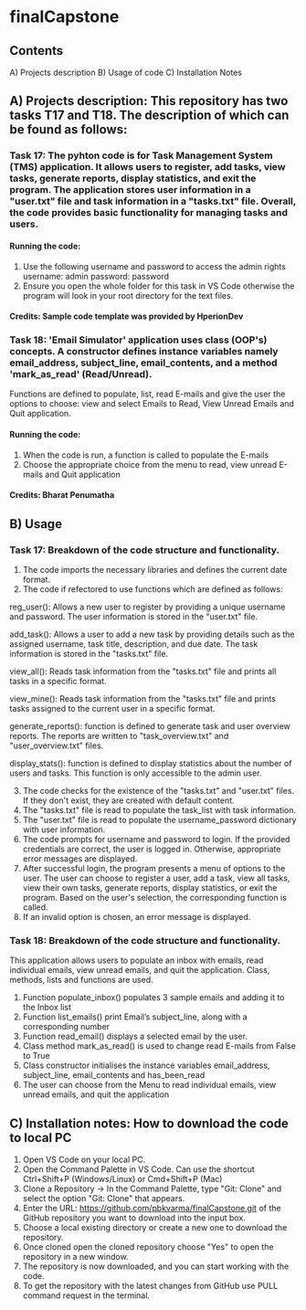 # finalCapstone
## Contents
A) Projects description
B) Usage of code
C) Installation Notes

## A) Projects description: This repository has two tasks T17 and T18. The description of which can be found as follows:

### Task 17: The pyhton code is for Task Management System (TMS) application. It allows users to register, add tasks, view tasks, generate reports, display statistics, and exit the program. The application stores user information in a "user.txt" file and task information in a "tasks.txt" file. Overall, the code provides basic functionality for managing tasks and users.
#### Running the code: 
1. Use the following username and password to access the admin rights 
  username: admin
  password: password
2. Ensure you open the whole folder for this task in VS Code otherwise the program will look in your root directory for the text files.
#### Credits: Sample code template was provided by HperionDev 

### Task 18: 'Email Simulator' application uses class (OOP's) concepts. A constructor defines instance variables namely email_address, subject_line, email_contents, and a method 'mark_as_read' (Read/Unread).
Functions are defined to populate, list, read E-mails and give the user the options to choose: view and select Emails to Read, View Unread Emails and Quit application.
#### Running the code: 
1. When the code is run, a function is called to populate the E-mails
2. Choose the appropriate choice from the menu to read, view unread E-mails and Quit application
#### Credits: Bharat Penumatha

## B) Usage
### Task 17: Breakdown of the code structure and functionality.
1. The code imports the necessary libraries and defines the current date format. 
2. The code if refectored to use functions which are defined as follows:
   
  reg_user(): Allows a new user to register by providing a unique username and password. The user information is stored in the "user.txt"   file.

  add_task(): Allows a user to add a new task by providing details such as the assigned username, task title, description, and due date.     The task information is stored in the "tasks.txt" file.

  view_all(): Reads task information from the "tasks.txt" file and prints all tasks in a specific format.

  view_mine(): Reads task information from the "tasks.txt" file and prints tasks assigned to the current user in a specific format.

  generate_reports():  function is defined to generate task and user overview reports. The reports are written to "task_overview.txt" and   "user_overview.txt" files.

  display_stats(): function is defined to display statistics about the number of users and tasks. This function is only accessible to the   admin user.

3. The code checks for the existence of the "tasks.txt" and "user.txt" files. If they don't exist, they are created with default content.
4. The "tasks.txt" file is read to populate the task_list with task information.
5. The "user.txt" file is read to populate the username_password dictionary with user information.
6. The code prompts for username and password to login. If the provided credentials are correct, the user is logged in. Otherwise, appropriate error messages are displayed.
7. After successful login, the program presents a menu of options to the user. The user can choose to register a user, add a task, view all tasks, view their own tasks, generate reports, display statistics, or exit the program.
Based on the user's selection, the corresponding function is called.
8. If an invalid option is chosen, an error message is displayed.

### Task 18: Breakdown of the code structure and functionality.
This application allows users to populate an inbox with emails, read individual emails, view unread emails, and quit the application. Class, methods, lists and functions are used.
1. Function populate_inbox() populates 3 sample emails and adding it to the Inbox list
2. Function list_emails() print Email’s subject_line, along with a corresponding number
3. Function read_email() displays a selected email by the user.
4. Class method mark_as_read() is used to change read E-mails from False to True
5. Class constructor initialises the instance variables email_address, subject_line, email_contents and has_been_read
6. The user can choose from the Menu to read individual emails, view unread emails, and quit the application

## C) Installation notes: How to download the code to local PC
1. Open VS Code on your local PC.
2. Open the Command Palette in VS Code. Can use the shortcut Ctrl+Shift+P (Windows/Linux) or Cmd+Shift+P (Mac)
3. Clone a Repository -> In the Command Palette, type "Git: Clone" and select the option "Git: Clone" that appears. 
4. Enter the URL: https://github.com/pbkvarma/finalCapstone.git of the GitHub repository you want to download into the input box.
5. Choose a  local existing directory or create a new one to download the repository.
6. Once cloned open the cloned repository choose "Yes" to open the repository in a new window.
7. The repository is now downloaded, and you can start working with the code. 
8. To get the repository with the latest changes from GitHub use PULL command request in the terminal.




